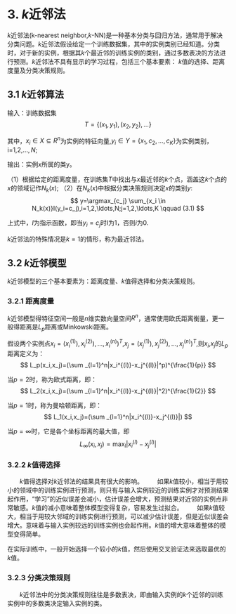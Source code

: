 # 3. $k$近邻法

$k$近邻法(k-nearest neighbor,$k$-NN)是一种基本分类与回归方法，通常用于解决分类问题。$k$近邻法假设给定一个训练数据集，其中的实例类别已经知道。分类时，对于新的实例，根据其$k$个最近邻的训练实例的类别，通过多数表决的方法进行预测。$k$近邻法不具有显示的学习过程，包括三个基本要素：
$k$值的选择、距离度量及分类决策规则。

## 3.1 $k$近邻算法

输入：训练数据集
$$
    T=\{(x_1,y_1),(x_2,y_2), \ldots\}
$$

其中，$x_i \in X \subseteq R^n$为实例的特征向量,$y_i \in Y= \{ x_1,c_2,\ldots,c_K\}$为实例类别，i=1,2,$\ldots,N$;

输出：实例$x$所属的类y。

（1）根据给定的距离度量，在训练集$T$中找出与$x$最近邻的$k$个点，涵盖这$k$个点的$x$的领域记作$N_k(x)$;
（2）在$N_k(x)$中根据分类决策规则决定$x$的类别$y$:
$$
y=\argmax_{c_j} \sum_{x_i \in N_k(x)}I(y_i=c_j),i=1,2,\ldots,N;j=1,2,\ldots,K \qquad (3.1)
$$

上式中，$I$为指示函数，即当$y_i=c_j$时$I$为1，否则$i$为0.

$k$近邻法的特殊情况是$k=1$的情形，称为最近邻法。

## 3.2 $k$近邻模型

$k$近邻模型的三个基本要素为：距离度量、$k$值得选择和分类决策规则。

### 3.2.1 距离度量

$k$近邻模型得特征空间一般是$n$维实数向量空间$R^n$，通常使用欧氏距离衡量，更一般得距离是$L_p$距离或Minkowski距离。

假设两个实例点$x_i=(x_i^{(1)}),x_i^{(2)}),\ldots,x_i^{(n)})^T$,$x_j=(x_j^{(1)}),x_j^{(2)}),\ldots,x_j^{(n)})^T$,则$x_i$,$x_j$的$L_p$距离定义为：
$$
L_p(x_i,x_j)=(\sum _{l=1}^n|x_i^{(l)}-x_j^{(l)}|^p)^{\frac{1}{p}}
$$

当$p =2$时，称为欧式距离，即：
$$
L_2(x_i,x_j)=(\sum _{l=1}^n|x_i^{(l)}-x_j^{(l)}|^2)^{\frac{1}{2}}
$$

当$p =1$时，称为曼哈顿距离，即：
$$
L_1(x_i,x_j)=(\sum _{l=1}^n|x_i^{(l)}-x_j^{(l)}|)
$$

当$p= \infty$时，它是各个坐标距离的最大值，即
$$
L_\infty(x_i,x_j)=\max_l|x_i^{(l)}-x_j^{(l)}|
$$


### 3.2.2 $k$值得选择

&emsp;&emsp;$k$值得选择对$k$近邻法的结果具有很大的影响。
&emsp;&emsp;如果$k$值较小，相当于用较小的领域中的训练实例进行预测，则只有与输入实例较近的训练实例才对预测结果起作用，“学习”的近似误差会减小，估计误差会增大，预测结果对近邻的实例点非常敏感。$k$值的减小意味着整体模型变得复杂，容易发生过拟合。
&emsp;&emsp;如果$k$值较大，相当于用较大邻域的训练实例进行预测，可以减少估计误差，但是近似误差会增大。意味着与输入实例较远的训练实例也会起作用。$k$值的增大意味着整体的模型变得简单。

在实际训练中，一般开始选择一个较小的$k$值，然后使用交叉验证法来选取最优的$k$值。

### 3.2.3 分类决策规则

&emsp;&emsp;$k$近邻法中的分类决策规则往往是多数表决，即由输入实例的$k$个近邻的训练实例中的多数类决定输入实例的类。



